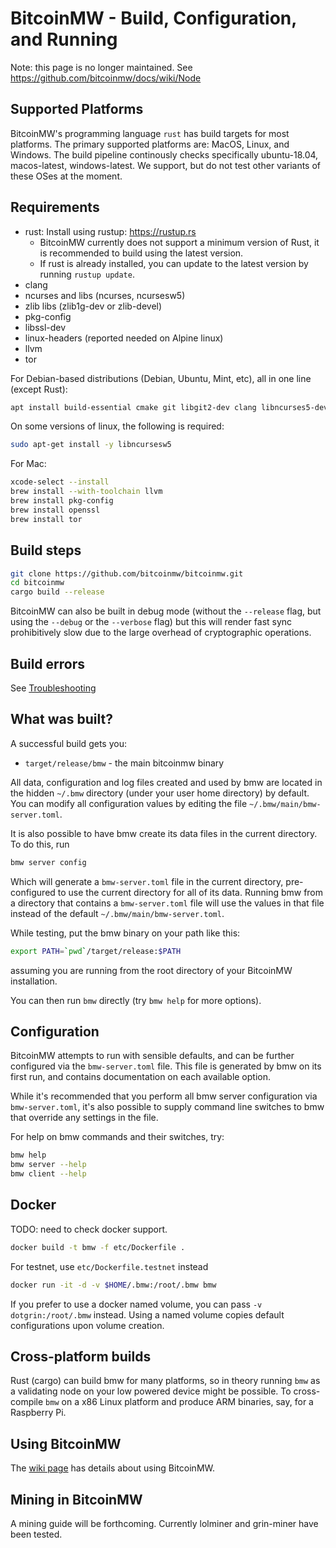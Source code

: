 # BitcoinMW - Build, Configuration, and Running

Note: this page is no longer maintained. See https://github.com/bitcoinmw/docs/wiki/Node

## Supported Platforms

BitcoinMW's programming language `rust` has build targets for most platforms.
The primary supported platforms are: MacOS, Linux, and Windows. The build pipeline continously checks specifically ubuntu-18.04, macos-latest, windows-latest. We support, but do not test other variants of these OSes at the moment.

## Requirements

* rust: Install using rustup: https://rustup.rs
  * BitcoinMW currently does not support a minimum version of Rust, it is recommended to build using the latest version.
  * If rust is already installed, you can update to the latest version by running `rustup update`.
* clang
* ncurses and libs (ncurses, ncursesw5)
* zlib libs (zlib1g-dev or zlib-devel)
* pkg-config
* libssl-dev
* linux-headers (reported needed on Alpine linux)
* llvm
* tor

For Debian-based distributions (Debian, Ubuntu, Mint, etc), all in one line (except Rust):

```sh
apt install build-essential cmake git libgit2-dev clang libncurses5-dev libncursesw5-dev zlib1g-dev pkg-config libssl-dev llvm tor
```

On some versions of linux, the following is required:

```sh
sudo apt-get install -y libncursesw5
```

For Mac:

```sh
xcode-select --install
brew install --with-toolchain llvm
brew install pkg-config
brew install openssl
brew install tor
```

## Build steps

```sh
git clone https://github.com/bitcoinmw/bitcoinmw.git
cd bitcoinmw
cargo build --release
```

BitcoinMW can also be built in debug mode (without the `--release` flag, but using the `--debug` or the `--verbose` flag) but this will render fast sync prohibitively slow due to the large overhead of cryptographic operations.

## Build errors

See [Troubleshooting](https://github.com/mimblewimble/docs/wiki/Troubleshooting)

## What was built?

A successful build gets you:

* `target/release/bmw` - the main bitcoinmw binary

All data, configuration and log files created and used by bmw are located in the hidden
`~/.bmw` directory (under your user home directory) by default. You can modify all configuration
values by editing the file `~/.bmw/main/bmw-server.toml`.

It is also possible to have bmw create its data files in the current directory. To do this, run

```sh
bmw server config
```

Which will generate a `bmw-server.toml` file in the current directory, pre-configured to use
the current directory for all of its data. Running bmw from a directory that contains a
`bmw-server.toml` file will use the values in that file instead of the default
`~/.bmw/main/bmw-server.toml`.

While testing, put the bmw binary on your path like this:

```sh
export PATH=`pwd`/target/release:$PATH
```

assuming you are running from the root directory of your BitcoinMW installation.

You can then run `bmw` directly (try `bmw help` for more options).

## Configuration

BitcoinMW attempts to run with sensible defaults, and can be further configured via
the `bmw-server.toml` file. This file is generated by bmw on its first run, and
contains documentation on each available option.

While it's recommended that you perform all bmw server configuration via
`bmw-server.toml`, it's also possible to supply command line switches to bmw that
override any settings in the file.

For help on bmw commands and their switches, try:

```sh
bmw help
bmw server --help
bmw client --help
```

## Docker

TODO: need to check docker support.

```sh
docker build -t bmw -f etc/Dockerfile .
```
For testnet, use `etc/Dockerfile.testnet` instead

```sh
docker run -it -d -v $HOME/.bmw:/root/.bmw bmw 
```
If you prefer to use a docker named volume, you can pass `-v dotgrin:/root/.bmw` instead.
Using a named volume copies default configurations upon volume creation.

## Cross-platform builds

Rust (cargo) can build bmw for many platforms, so in theory running `bmw`
as a validating node on your low powered device might be possible.
To cross-compile `bmw` on a x86 Linux platform and produce ARM binaries,
say, for a Raspberry Pi.

## Using BitcoinMW

The [wiki page](https://github.com/bitcoinmw/docs/wiki) has details about using BitcoinMW.

## Mining in BitcoinMW

A mining guide will be forthcoming. Currently lolminer and grin-miner have been tested.

